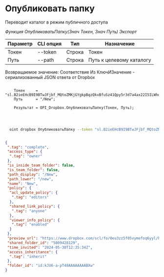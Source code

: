﻿---
sidebar_position: 1
---

# Опубликовать папку
 Переводит каталог в режим публичного доступа


*Функция ОпубликоватьПапку(Знач Токен, Знач Путь) Экспорт*

  | Параметр | CLI опция | Тип | Назначение |
  |-|-|-|-|
  | Токен | --token | Строка | Токен |
  | Путь | --path | Строка | Путь к целевому каталогу |

  
  Возвращаемое значение:   Соответствие Из КлючИЗначение - сериализованный JSON ответа от Dropbox

```bsl title="Пример кода"
	
    Токен     = "sl.B2ieEHcB9I9BTwJFjbf_MQtoZMKjGYgkpBqzQkvBfuSz41Qpy5r3d7a4ax22I5ILWhd9KLbN5L...";
    Путь      = "/New"; 
   
    Результат = OPI_Dropbox.ОпубликоватьПапку(Токен, Путь);

	
```

```sh title="Пример команды CLI"
    
  oint dropbox ОпубликоватьПапку --token "sl.B2ieEHcB9I9BTwJFjbf_MQtoZMKjGYgkpBqzQkvBfuSz41Qpy5r3d7a4ax22I5ILWhd9KLbN5L..." --path %path%

```


```json title="Результат"

{
 ".tag": "complete",
 "access_type": {
  ".tag": "owner"
 },
 "is_inside_team_folder": false,
 "is_team_folder": false,
 "path_display": "/New",
 "path_lower": "/new",
 "name": "New",
 "policy": {
  "acl_update_policy": {
   ".tag": "editors"
  },
  "shared_link_policy": {
   ".tag": "anyone"
  },
  "viewer_info_policy": {
   ".tag": "enabled"
  }
 },
 "preview_url": "https://www.dropbox.com/scl/fo/0eu3zz5f05vymefoq6yyl/h?dl=0",
 "shared_folder_id": "5009428129",
 "time_invited": "2024-05-30T12:35:34Z",
 "access_inheritance": {
  ".tag": "inherit"
 },
 "folder_id": "id:kJU6-a-pT48AAAAAAAABXw"
}

```
